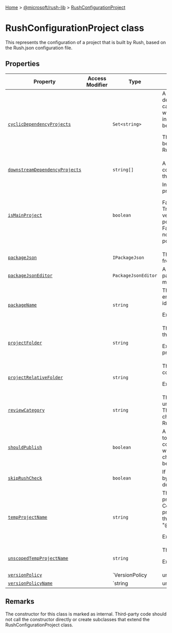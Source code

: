 [Home](./index) &gt; [@microsoft/rush-lib](./rush-lib.md) &gt; [RushConfigurationProject](./rush-lib.rushconfigurationproject.md)

# RushConfigurationProject class

This represents the configuration of a project that is built by Rush, based on the Rush.json configuration file.

## Properties

|  Property | Access Modifier | Type | Description |
|  --- | --- | --- | --- |
|  [`cyclicDependencyProjects`](./rush-lib.rushconfigurationproject.cyclicdependencyprojects.md) |  | `Set<string>` | A list of local projects that appear as devDependencies for this project, but cannot be locally linked because it would create a cyclic dependency; instead, the last published version will be installed in the Common folder.<p/>These are package names that would be found by RushConfiguration.getProjectByName(). |
|  [`downstreamDependencyProjects`](./rush-lib.rushconfigurationproject.downstreamdependencyprojects.md) |  | `string[]` | A list of projects within the Rush configuration which directly depend on this package. |
|  [`isMainProject`](./rush-lib.rushconfigurationproject.ismainproject.md) |  | `boolean` | Indicate whether this project is the main project for the related version policy.<p/>False if the project is not for publishing. True if the project is individually versioned or if its lockstep version policy does not specify main project. False if the project is lockstepped and is not the main project for its version policy. |
|  [`packageJson`](./rush-lib.rushconfigurationproject.packagejson.md) |  | `IPackageJson` | The parsed NPM "package.json" file from projectFolder. |
|  [`packageJsonEditor`](./rush-lib.rushconfigurationproject.packagejsoneditor.md) |  | `PackageJsonEditor` | A useful wrapper around the package.json file for making modifications |
|  [`packageName`](./rush-lib.rushconfigurationproject.packagename.md) |  | `string` | The name of the NPM package. An error is reported if this name is not identical to packageJson.name.<p/>Example: "@scope/MyProject" |
|  [`projectFolder`](./rush-lib.rushconfigurationproject.projectfolder.md) |  | `string` | The full path of the folder that contains the project to be built by Rush.<p/>Example: "C:\\MyRepo\\libraries\\my-project" |
|  [`projectRelativeFolder`](./rush-lib.rushconfigurationproject.projectrelativefolder.md) |  | `string` | The relative path of the folder that contains the project to be built by Rush.<p/>Example: "libraries\\my-project" |
|  [`reviewCategory`](./rush-lib.rushconfigurationproject.reviewcategory.md) |  | `string` | The review category name, or undefined if no category was assigned. This name must be one of the valid choices listed in RushConfiguration.reviewCategories. |
|  [`shouldPublish`](./rush-lib.rushconfigurationproject.shouldpublish.md) |  | `boolean` | A flag which indicates whether changes to this project should be published. This controls whether or not the project would show up when running \`rush change\`, and whether or not it should be published during \`rush publish\`. |
|  [`skipRushCheck`](./rush-lib.rushconfigurationproject.skiprushcheck.md) |  | `boolean` | If true, then this project will be ignored by the "rush check" command. The default value is false. |
|  [`tempProjectName`](./rush-lib.rushconfigurationproject.tempprojectname.md) |  | `string` | The unique name for the temporary project that will be generated in the Common folder. For example, if the project name is "@scope/MyProject", the temporary project name might be "@rush-temp/MyProject-2".<p/>Example: "@rush-temp/MyProject-2" |
|  [`unscopedTempProjectName`](./rush-lib.rushconfigurationproject.unscopedtempprojectname.md) |  | `string` | The unscoped temporary project name<p/>Example: "my-project-2" |
|  [`versionPolicy`](./rush-lib.rushconfigurationproject.versionpolicy.md) |  | `VersionPolicy | undefined` | Version policy of the project |
|  [`versionPolicyName`](./rush-lib.rushconfigurationproject.versionpolicyname.md) |  | `string | undefined` | Name of the version policy used by this project. |

## Remarks

The constructor for this class is marked as internal. Third-party code should not call the constructor directly or create subclasses that extend the RushConfigurationProject class.


